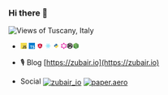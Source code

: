 
### Hi there 👋

<img src="https://hornbeam.justmaple.app/media/0c2aced1-dfe8-4b54-be18-47303848cc02.jpeg" alt="Views of Tuscany, Italy"> 



- <code><img height="12" src="https://raw.githubusercontent.com/github/explore/80688e429a7d4ef2fca1e82350fe8e3517d3494d/topics/javascript/javascript.png"></code>
<code><img height="12" src="https://raw.githubusercontent.com/github/explore/80688e429a7d4ef2fca1e82350fe8e3517d3494d/topics/typescript/typescript.png"></code>
<code><img height="12" src="https://raw.githubusercontent.com/github/explore/80688e429a7d4ef2fca1e82350fe8e3517d3494d/topics/angular/angular.png"></code>
<code><img height="12" src="https://raw.githubusercontent.com/github/explore/80688e429a7d4ef2fca1e82350fe8e3517d3494d/topics/react/react.png"></code>
<code><img height="12" src="https://raw.githubusercontent.com/github/explore/80688e429a7d4ef2fca1e82350fe8e3517d3494d/topics/python/python.png"></code>
<code><img height="12" src="https://raw.githubusercontent.com/github/explore/5c058a388828bb5fde0bcafd4bc867b5bb3f26f3/topics/graphql/graphql.png"></code><code><img height="12" src="https://raw.githubusercontent.com/github/explore/80688e429a7d4ef2fca1e82350fe8e3517d3494d/topics/rust/rust.png"></code><code><img height="12" src="https://raw.githubusercontent.com/github/explore/80688e429a7d4ef2fca1e82350fe8e3517d3494d/topics/nodejs/nodejs.png"></code>    


- 🎙 Blog [https://zubair.io](https://zubair.io)
- Social
<a href="https://twitter.com/zubair_io" target="blank"><img align="center" src="https://cdn.jsdelivr.net/npm/simple-icons@3.0.1/icons/twitter.svg" alt="zubair_io" height="15" width="15" /></a>
<a href="https://instagram.com/zubair.lawrence" target="blank"><img align="center" src="https://cdn.jsdelivr.net/npm/simple-icons@3.0.1/icons/instagram.svg" alt="paper.aero" height="15" width="15" /></a>


